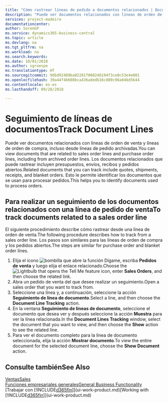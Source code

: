 ```yaml
---
title: "Cómo rastrear líneas de pedido a documentos relacionados | Documentos de Microsoft"
description: "Puede ver documentos relacionados con líneas de orden de venta y líneas de orden de compra, incluso desde líneas de pedido archivadas. Los documentos relacionados que puede rastrear incluyen presupuestos, envíos, recibos y pedidos abiertos. Esto le permite identificar los documentos que se usan para procesar pedidos."
services: project-madeira
documentationcenter: 
author: SorenGP
ms.service: dynamics365-business-central
ms.topic: article
ms.devlang: na
ms.tgt_pltfrm: na
ms.workload: na
ms.search.keywords: 
ms.date: 10/01/2018
ms.author: sgroespe
ms.translationtype: HT
ms.sourcegitcommit: 9dbd92409ba02281f008246194f3ce0c53e4e001
ms.openlocfilehash: 39a44f4b608bca436adedb16c800c96a046d5644
ms.contentlocale: es-es
ms.lasthandoff: 09/28/2018

---
```

# <a name="track-document-lines"></a><span data-ttu-id="fee0c-105">Seguimiento de líneas de documentos</span><span class="sxs-lookup"><span data-stu-id="fee0c-105">Track Document Lines</span></span>
<span data-ttu-id="fee0c-106">Puede ver documentos relacionados con líneas de orden de venta y líneas de orden de compra, incluso desde líneas de pedido archivadas.</span><span class="sxs-lookup"><span data-stu-id="fee0c-106">You can view documents that are related to sales order lines and purchase order lines, including from archived order lines.</span></span> <span data-ttu-id="fee0c-107">Los documentos relacionados que puede rastrear incluyen presupuestos, envíos, recibos y pedidos abiertos.</span><span class="sxs-lookup"><span data-stu-id="fee0c-107">Related documents that you can track include quotes, shipments, receipts, and blanket orders.</span></span> <span data-ttu-id="fee0c-108">Esto le permite identificar los documentos que se usan para procesar pedidos.</span><span class="sxs-lookup"><span data-stu-id="fee0c-108">This helps you to identify documents used to process orders.</span></span>  

## <a name="to-track-documents-related-to-a-sales-order-line"></a><span data-ttu-id="fee0c-109">Para realizar un seguimiento de los documentos relacionados con una línea de pedido de venta</span><span class="sxs-lookup"><span data-stu-id="fee0c-109">To track documents related to a sales order line</span></span>
<span data-ttu-id="fee0c-110">El siguiente procedimiento describe cómo rastrear desde una línea de orden de venta.</span><span class="sxs-lookup"><span data-stu-id="fee0c-110">The following procedure describes how to track from a sales order line.</span></span> <span data-ttu-id="fee0c-111">Los pasos son similares para las líneas de orden de compra y los pedidos abiertos.</span><span class="sxs-lookup"><span data-stu-id="fee0c-111">The steps are similar for purchase order and blanket order lines.</span></span>

1.  <span data-ttu-id="fee0c-112">Elija el icono ![bombilla que abre la función Dígame](media/ui-search/search_small.png "Dígame que desea hacer"), escriba **Pedidos de venta** y luego elija el enlace relacionado.</span><span class="sxs-lookup"><span data-stu-id="fee0c-112">Choose the ![Lightbulb that opens the Tell Me feature](media/ui-search/search_small.png "Tell me what you want to do") icon, enter **Sales Orders**, and then choose the related link.</span></span>  
2.  <span data-ttu-id="fee0c-113">Abra un pedido de venta del que desee realizar un seguimiento.</span><span class="sxs-lookup"><span data-stu-id="fee0c-113">Open a sales order that you want to track from.</span></span>  
3.  <span data-ttu-id="fee0c-114">Seleccione una línea y, a continuación, seleccione la acción **Seguimiento de línea de documento**.</span><span class="sxs-lookup"><span data-stu-id="fee0c-114">Select a line, and then choose the **Document Line Tracking** action.</span></span>
4. <span data-ttu-id="fee0c-115">En la ventana **Seguimiento de líneas de documento**, seleccione el documento que desea ver y después seleccione la acción **Muestra** para ver la línea relacionada.</span><span class="sxs-lookup"><span data-stu-id="fee0c-115">In the **Document Lines Tracking** window, select the document that you want to view, and then choose the **Show** action to see the related line.</span></span>
5. <span data-ttu-id="fee0c-116">Para ver el documento completo para la línea de documento seleccionada, elija la acción **Mostrar documento**.</span><span class="sxs-lookup"><span data-stu-id="fee0c-116">To view the entire document for the selected document line, choose the **Show Document** action.</span></span>

## <a name="see-also"></a><span data-ttu-id="fee0c-117">Consulte también</span><span class="sxs-lookup"><span data-stu-id="fee0c-117">See Also</span></span>
[<span data-ttu-id="fee0c-118">Ventas</span><span class="sxs-lookup"><span data-stu-id="fee0c-118">Sales</span></span>](sales-manage-sales.md)  
[<span data-ttu-id="fee0c-119">Funciones empresariales generales</span><span class="sxs-lookup"><span data-stu-id="fee0c-119">General Business Functionality</span></span>](ui-across-business-areas.md)  
<span data-ttu-id="fee0c-120">[Trabajar con [!INCLUDE[d365fin](includes/d365fin_md.md)]](ui-work-product.md)</span><span class="sxs-lookup"><span data-stu-id="fee0c-120">[Working with [!INCLUDE[d365fin](includes/d365fin_md.md)]](ui-work-product.md)</span></span>

